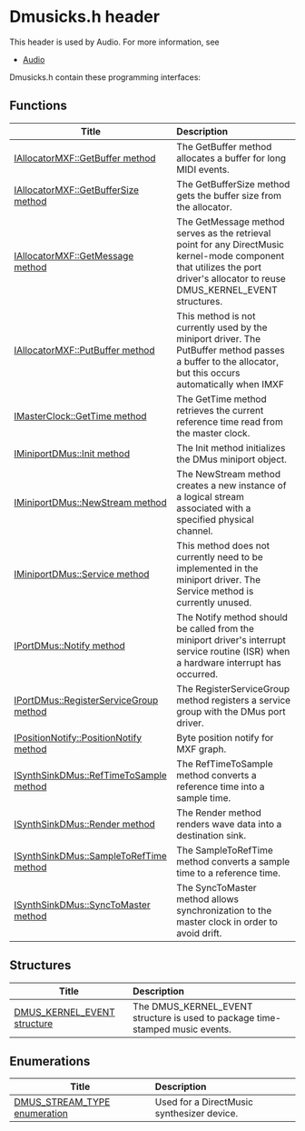 # Dmusicks.h header


This header is used by Audio. For more information, see
- [Audio](../_audio/index.md)

Dmusicks.h contain these programming interfaces:


## Functions

| Title   | Description   |
| ---- |:---- |
| [IAllocatorMXF::GetBuffer method](nf-dmusicks-iallocatormxf-getbuffer.md) | The GetBuffer method allocates a buffer for long MIDI events. |
| [IAllocatorMXF::GetBufferSize method](nf-dmusicks-iallocatormxf-getbuffersize.md) | The GetBufferSize method gets the buffer size from the allocator. |
| [IAllocatorMXF::GetMessage method](nf-dmusicks-iallocatormxf-getmessage.md) | The GetMessage method serves as the retrieval point for any DirectMusic kernel-mode component that utilizes the port driver's allocator to reuse DMUS_KERNEL_EVENT structures. |
| [IAllocatorMXF::PutBuffer method](nf-dmusicks-iallocatormxf-putbuffer.md) | This method is not currently used by the miniport driver. The PutBuffer method passes a buffer to the allocator, but this occurs automatically when IMXF |
| [IMasterClock::GetTime method](nf-dmusicks-imasterclock-gettime.md) | The GetTime method retrieves the current reference time read from the master clock. |
| [IMiniportDMus::Init method](nf-dmusicks-iminiportdmus-init.md) | The Init method initializes the DMus miniport object. |
| [IMiniportDMus::NewStream method](nf-dmusicks-iminiportdmus-newstream.md) | The NewStream method creates a new instance of a logical stream associated with a specified physical channel. |
| [IMiniportDMus::Service method](nf-dmusicks-iminiportdmus-service.md) | This method does not currently need to be implemented in the miniport driver. The Service method is currently unused. |
| [IPortDMus::Notify method](nf-dmusicks-iportdmus-notify.md) | The Notify method should be called from the miniport driver's interrupt service routine (ISR) when a hardware interrupt has occurred. |
| [IPortDMus::RegisterServiceGroup method](nf-dmusicks-iportdmus-registerservicegroup.md) | The RegisterServiceGroup method registers a service group with the DMus port driver. |
| [IPositionNotify::PositionNotify method](nf-dmusicks-ipositionnotify-positionnotify.md) | Byte position notify for MXF graph. |
| [ISynthSinkDMus::RefTimeToSample method](nf-dmusicks-isynthsinkdmus-reftimetosample.md) | The RefTimeToSample method converts a reference time into a sample time. |
| [ISynthSinkDMus::Render method](nf-dmusicks-isynthsinkdmus-render.md) | The Render method renders wave data into a destination sink. |
| [ISynthSinkDMus::SampleToRefTime method](nf-dmusicks-isynthsinkdmus-sampletoreftime.md) | The SampleToRefTime method converts a sample time to a reference time. |
| [ISynthSinkDMus::SyncToMaster method](nf-dmusicks-isynthsinkdmus-synctomaster.md) | The SyncToMaster method allows synchronization to the master clock in order to avoid drift. |

## Structures

| Title   | Description   |
| ---- |:---- |
| [DMUS_KERNEL_EVENT structure](ns-dmusicks--dmus-kernel-event.md) | The DMUS_KERNEL_EVENT structure is used to package time-stamped music events. |

## Enumerations

| Title   | Description   |
| ---- |:---- |
| [DMUS_STREAM_TYPE enumeration](ne-dmusicks-dmus-stream-type.md) | Used for a DirectMusic synthesizer device. |
